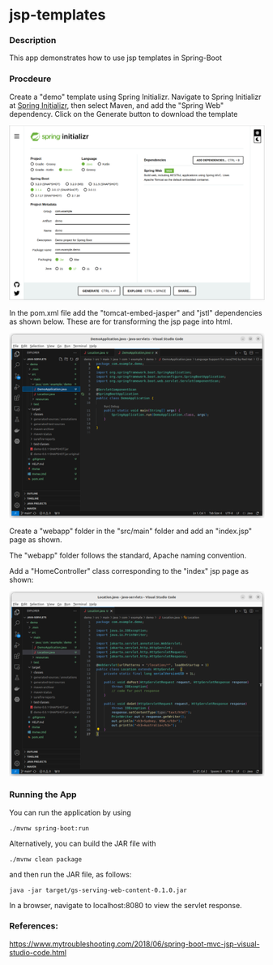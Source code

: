 # jsp-templates
### Description
This app demonstrates how to use jsp templates in Spring-Boot
### Procdeure
Create a "demo" template using Spring Initializr. Navigate to Spring Initializr at [Spring Initializr](https://start.spring.io/), then select Maven, and add the "Spring Web" dependency. Click on the Generate button to download the template

![Spring Initializr](https://raw.githubusercontent.com/mmackenzie-syd/java-servlets/main/spring-boot-initiliser.png)

In the pom.xml file add the "tomcat-embed-jasper" and "jstl" dependencies as shown below. These are for transforming the jsp page into html.

![DempApplication Class](https://raw.githubusercontent.com/mmackenzie-syd/java-servlets/main/demo-application.png)

Create a "webapp" folder in the "src/main" folder and add an "index.jsp" page as shown.

The "webapp" folder follows the standard, Apache naming convention.

Add a "HomeController" class corresponding to the "index" jsp page as shown:



![Location Class](https://raw.githubusercontent.com/mmackenzie-syd/java-servlets/main/location.png)

### Running the App
You can run the application by using 
```
./mvnw spring-boot:run
```
Alternatively, you can build the JAR file with 
```
./mvnw clean package
``` 
and then run the JAR file, as follows:
```
java -jar target/gs-serving-web-content-0.1.0.jar
```
In a browser, navigate to localhost:8080 to view the servlet response.

### References:
https://www.mytroubleshooting.com/2018/06/spring-boot-mvc-jsp-visual-studio-code.html
